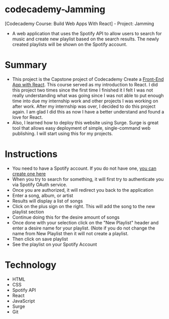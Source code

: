 # codecademy-Jamming
[Codecademy Course: Build Web Apps With React] - Project: Jamming
- A web application that uses the Spotify API to allow users to search for music and create new playlist based on the search results. The newly created playlists will be shown on the Spotify account.

# Summary
- This project is the Capstone project of Codecademy Create a [Front-End App with React](https://www.codecademy.com/learn/paths/build-web-apps-with-react). This course served as my introduction to React. I did this project two times since the first time I finished it I felt I was not really understanding what was going since I was not able to put enough time into due my internship work and other projects I was working on after work. After my internship was over, I decided to do this project again. I am glad I did this as now I have a better understand and found a love for React.
- Also, I learned how to deploy this website using Surge. Surge is great tool that allows easy deployment of simple, single-command web publishing. I will start using this for my projects.

# Instructions
- You need to have a Spotify account. If you do not have one, [you can create one here](https://www.spotify.com/signup)
- When you try to search for something, it will first try to authenticate you via Spotify OAuth service.
- Once you are authorized, it will redirect you back to the application
- Enter a song, album, or artist
- Results will display a list of songs
- Click on the plus sign on the right. This will add the song to the new playlist section
- Continue doing this for the desire amount of songs
- Once done with your selection click on the "New Playlist" header and enter a desire name for your playlist. (Note if you do not change the name from New Playlist then it will not create a playlist.
- Then click on save playlist
- See the playlist on your Spotify Account

# Technology
- HTML
- CSS
- Spotify API
- React 
- JavaScript
- Surge
- Git
